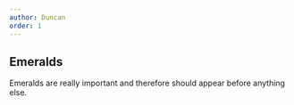 ```yaml
---
author: Duncan
order: 1
---
```


## Emeralds

Emeralds are really important and therefore should appear before anything else.
